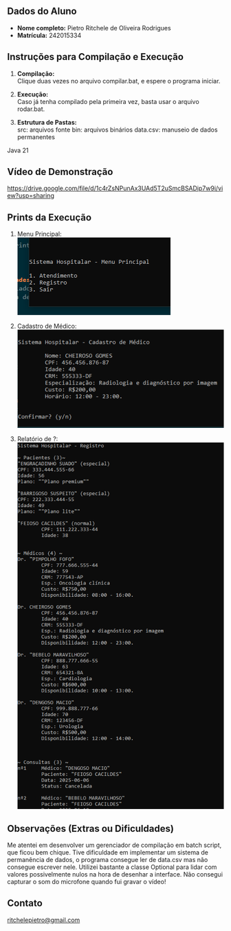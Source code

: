 ## Dados do Aluno

- **Nome completo:** Pietro Ritchele de Oliveira Rodrigues
- **Matrícula:** 242015334

## Instruções para Compilação e Execução

1. **Compilação:**  
   Clique duas vezes no arquivo compilar.bat, e espere o programa iniciar.

2. **Execução:**  
   Caso já tenha compilado pela primeira vez, basta usar o arquivo rodar.bat.

3. **Estrutura de Pastas:**  
   src: arquivos fonte
   bin: arquivos binários
   data.csv: manuseio de dados permanentes

Java 21

## Vídeo de Demonstração

https://drive.google.com/file/d/1c4rZsNPunAx3UAd5T2uSmcBSADip7w9i/view?usp=sharing

## Prints da Execução

1. Menu Principal:  
   ![img](Captura1.PNG)

2. Cadastro de Médico:  
   ![img](Captura2.PNG)

3. Relatório de ?:  
   ![img](Captura3.PNG)

## Observações (Extras ou Dificuldades)
Me atentei em desenvolver um gerenciador de compilação em batch script, que ficou bem chique. Tive dificuldade em implementar um sistema de permanência de dados, o programa consegue ler de data.csv mas não consegue escrever nele. Utilizei bastante a classe Optional para lidar com valores possivelmente nulos na hora de desenhar a interface. Não consegui capturar o som do microfone quando fui gravar o vídeo!

## Contato
ritchelepietro@gmail.com